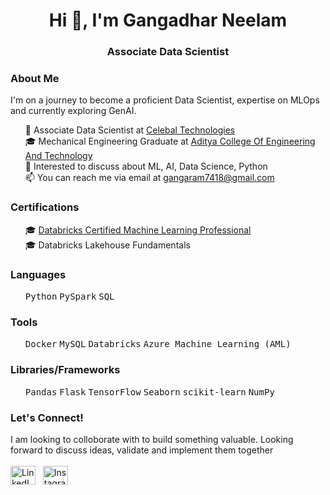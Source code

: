 <h1 align="center">Hi 👋, I'm Gangadhar Neelam</h1>
<h3 align="center">Associate Data Scientist</h3>

<h3 align="left">About Me</h3>

<p align="left">
  I'm on a journey to become a proficient Data Scientist, expertise on MLOps and currently exploring GenAI.
</p>

<ul>
  
  🌱 Associate Data Scientist at [Celebal Technologies](https://celebaltech.com/)<br>
  🎓 Mechanical Engineering Graduate at [Aditya College Of Engineering And Technology](http://www.acet.ac.in/)<br>
  💬 Interested to discuss about ML, AI, Data Science, Python<br>
  📫 You can reach me via email at <a href="mailto:gangaram7418@gmail.com">gangaram7418@gmail.com</a><br>
</ul>


<h3 align="left">Certifications</h3>
<ul>
<p align="left">
  
🎓 [Databricks Certified Machine Learning Professional](https://credentials.databricks.com/5c47b231-e46e-4635-b5fa-b3299cc02f99)<br>
🎓 Databricks Lakehouse Fundamentals<br>
</p>
</ul>

<h3 align="left">Languages</h3>
<ul>
<p align="left">
  <kbd>Python</kbd> <kbd>PySpark</kbd> <kbd>SQL</kbd>
</p>
</ul>


<h3 align="left">Tools</h3>
<ul>
<p align="left">
  <kbd>Docker</kbd> <kbd>MySQL</kbd> <kbd>Databricks</kbd> <kbd>Azure Machine Learning (AML)</kbd>
</p>
</ul>
<h3 align="left">Libraries/Frameworks</h3>
<ul>
<p align="left">
  <kbd>Pandas</kbd> <kbd>Flask</kbd> <kbd>TensorFlow</kbd> <kbd>Seaborn</kbd> <kbd>scikit-learn</kbd> <kbd>NumPy</kbd>
</p>
</ul>

<h3 align="left">Let's Connect!</h3>
<p align="left">
  I am looking to colloborate with to build something valuable. Looking forward to discuss ideas, validate and implement them together<br>
  <br>
<a href="https://www.linkedin.com/in/gangadhar-neelam/" target="_blank" rel="noreferrer"><img src="https://raw.githubusercontent.com/rahuldkjain/github-profile-readme-generator/master/src/images/icons/Social/linked-in-alt.svg" alt="LinkedIn" height="30" width="40" /></a>&nbsp;&nbsp;
<a href="https://instagram.com/ganga_ram_gr?utm_source=qr&igshid=MzNlNGNkZWQ4Mg==" target="_blank" rel="noreferrer"><img src="https://raw.githubusercontent.com/rahuldkjain/github-profile-readme-generator/master/src/images/icons/Social/instagram.svg" alt="Instagram" height="30" width="40" /></a>
</p>
